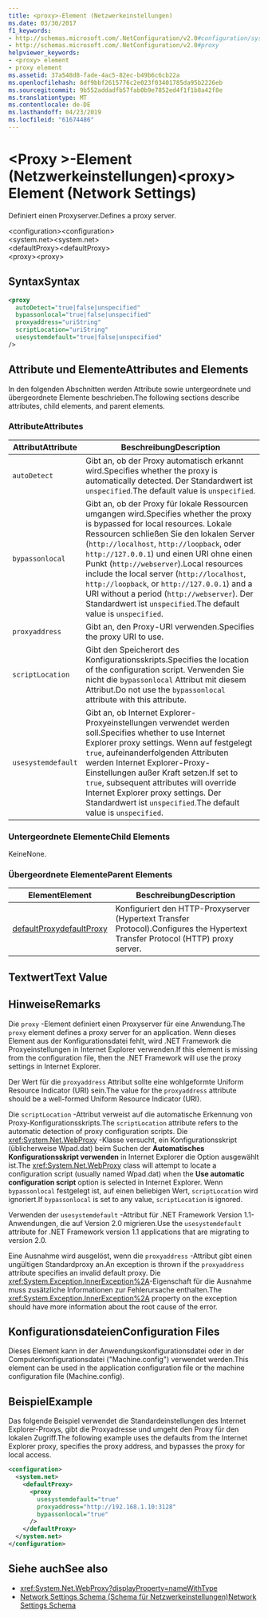 ```yaml
---
title: <proxy>-Element (Netzwerkeinstellungen)
ms.date: 03/30/2017
f1_keywords:
- http://schemas.microsoft.com/.NetConfiguration/v2.0#configuration/system.net/defaultProxy/proxy
- http://schemas.microsoft.com/.NetConfiguration/v2.0#proxy
helpviewer_keywords:
- <proxy> element
- proxy element
ms.assetid: 37a548d8-fade-4ac5-82ec-b49b6c6cb22a
ms.openlocfilehash: 8df9bbf2615776c2e023f03401785da95b2226eb
ms.sourcegitcommit: 9b552addadfb57fab0b9e7852ed4f1f1b8a42f8e
ms.translationtype: MT
ms.contentlocale: de-DE
ms.lasthandoff: 04/23/2019
ms.locfileid: "61674486"
---
```

# <a name="proxy-element-network-settings"></a><span data-ttu-id="c1e04-102">\<Proxy >-Element (Netzwerkeinstellungen)</span><span class="sxs-lookup"><span data-stu-id="c1e04-102">\<proxy> Element (Network Settings)</span></span>
<span data-ttu-id="c1e04-103">Definiert einen Proxyserver.</span><span class="sxs-lookup"><span data-stu-id="c1e04-103">Defines a proxy server.</span></span>  
  
 <span data-ttu-id="c1e04-104">\<configuration></span><span class="sxs-lookup"><span data-stu-id="c1e04-104">\<configuration></span></span>  
<span data-ttu-id="c1e04-105">\<system.net></span><span class="sxs-lookup"><span data-stu-id="c1e04-105">\<system.net></span></span>  
<span data-ttu-id="c1e04-106">\<defaultProxy></span><span class="sxs-lookup"><span data-stu-id="c1e04-106">\<defaultProxy></span></span>  
<span data-ttu-id="c1e04-107">\<proxy></span><span class="sxs-lookup"><span data-stu-id="c1e04-107">\<proxy></span></span>  
  
## <a name="syntax"></a><span data-ttu-id="c1e04-108">Syntax</span><span class="sxs-lookup"><span data-stu-id="c1e04-108">Syntax</span></span>  
  
```xml  
<proxy
  autoDetect="true|false|unspecified" 
  bypassonlocal="true|false|unspecified"
  proxyaddress="uriString"
  scriptLocation="uriString"
  usesystemdefault="true|false|unspecified"
/>
```  
  
## <a name="attributes-and-elements"></a><span data-ttu-id="c1e04-109">Attribute und Elemente</span><span class="sxs-lookup"><span data-stu-id="c1e04-109">Attributes and Elements</span></span>  
 <span data-ttu-id="c1e04-110">In den folgenden Abschnitten werden Attribute sowie untergeordnete und übergeordnete Elemente beschrieben.</span><span class="sxs-lookup"><span data-stu-id="c1e04-110">The following sections describe attributes, child elements, and parent elements.</span></span>  
  
### <a name="attributes"></a><span data-ttu-id="c1e04-111">Attribute</span><span class="sxs-lookup"><span data-stu-id="c1e04-111">Attributes</span></span>  
  
|<span data-ttu-id="c1e04-112">**Attribut**</span><span class="sxs-lookup"><span data-stu-id="c1e04-112">**Attribute**</span></span>|<span data-ttu-id="c1e04-113">**Beschreibung**</span><span class="sxs-lookup"><span data-stu-id="c1e04-113">**Description**</span></span>|  
|-------------------|---------------------|  
|`autoDetect`|<span data-ttu-id="c1e04-114">Gibt an, ob der Proxy automatisch erkannt wird.</span><span class="sxs-lookup"><span data-stu-id="c1e04-114">Specifies whether the proxy is automatically detected.</span></span> <span data-ttu-id="c1e04-115">Der Standardwert ist `unspecified`.</span><span class="sxs-lookup"><span data-stu-id="c1e04-115">The default value is `unspecified`.</span></span>|  
|`bypassonlocal`|<span data-ttu-id="c1e04-116">Gibt an, ob der Proxy für lokale Ressourcen umgangen wird.</span><span class="sxs-lookup"><span data-stu-id="c1e04-116">Specifies whether the proxy is bypassed for local resources.</span></span> <span data-ttu-id="c1e04-117">Lokale Ressourcen schließen Sie den lokalen Server (`http://localhost`, `http://loopback`, oder `http://127.0.0.1`) und einen URI ohne einen Punkt (`http://webserver`).</span><span class="sxs-lookup"><span data-stu-id="c1e04-117">Local resources include the local server (`http://localhost`, `http://loopback`, or `http://127.0.0.1`) and a URI without a period (`http://webserver`).</span></span> <span data-ttu-id="c1e04-118">Der Standardwert ist `unspecified`.</span><span class="sxs-lookup"><span data-stu-id="c1e04-118">The default value is `unspecified`.</span></span>|  
|`proxyaddress`|<span data-ttu-id="c1e04-119">Gibt an, den Proxy-URI verwenden.</span><span class="sxs-lookup"><span data-stu-id="c1e04-119">Specifies the proxy URI to use.</span></span>|  
|`scriptLocation`|<span data-ttu-id="c1e04-120">Gibt den Speicherort des Konfigurationsskripts.</span><span class="sxs-lookup"><span data-stu-id="c1e04-120">Specifies the location of the configuration script.</span></span> <span data-ttu-id="c1e04-121">Verwenden Sie nicht die `bypassonlocal` Attribut mit diesem Attribut.</span><span class="sxs-lookup"><span data-stu-id="c1e04-121">Do not use the `bypassonlocal` attribute with this attribute.</span></span> |  
|`usesystemdefault`|<span data-ttu-id="c1e04-122">Gibt an, ob Internet Explorer-Proxyeinstellungen verwendet werden soll.</span><span class="sxs-lookup"><span data-stu-id="c1e04-122">Specifies whether to use Internet Explorer proxy settings.</span></span> <span data-ttu-id="c1e04-123">Wenn auf festgelegt `true`, aufeinanderfolgenden Attributen werden Internet Explorer-Proxy-Einstellungen außer Kraft setzen.</span><span class="sxs-lookup"><span data-stu-id="c1e04-123">If set to `true`, subsequent attributes will override Internet Explorer proxy settings.</span></span> <span data-ttu-id="c1e04-124">Der Standardwert ist `unspecified`.</span><span class="sxs-lookup"><span data-stu-id="c1e04-124">The default value is `unspecified`.</span></span>|  
  
### <a name="child-elements"></a><span data-ttu-id="c1e04-125">Untergeordnete Elemente</span><span class="sxs-lookup"><span data-stu-id="c1e04-125">Child Elements</span></span>  
 <span data-ttu-id="c1e04-126">Keine</span><span class="sxs-lookup"><span data-stu-id="c1e04-126">None.</span></span>  
  
### <a name="parent-elements"></a><span data-ttu-id="c1e04-127">Übergeordnete Elemente</span><span class="sxs-lookup"><span data-stu-id="c1e04-127">Parent Elements</span></span>  
  
|<span data-ttu-id="c1e04-128">**Element**</span><span class="sxs-lookup"><span data-stu-id="c1e04-128">**Element**</span></span>|<span data-ttu-id="c1e04-129">**Beschreibung**</span><span class="sxs-lookup"><span data-stu-id="c1e04-129">**Description**</span></span>|  
|-----------------|---------------------|  
|[<span data-ttu-id="c1e04-130">defaultProxy</span><span class="sxs-lookup"><span data-stu-id="c1e04-130">defaultProxy</span></span>](../../../../../docs/framework/configure-apps/file-schema/network/defaultproxy-element-network-settings.md)|<span data-ttu-id="c1e04-131">Konfiguriert den HTTP-Proxyserver (Hypertext Transfer Protocol).</span><span class="sxs-lookup"><span data-stu-id="c1e04-131">Configures the Hypertext Transfer Protocol (HTTP) proxy server.</span></span>|  
  
## <a name="text-value"></a><span data-ttu-id="c1e04-132">Textwert</span><span class="sxs-lookup"><span data-stu-id="c1e04-132">Text Value</span></span>  
  
## <a name="remarks"></a><span data-ttu-id="c1e04-133">Hinweise</span><span class="sxs-lookup"><span data-stu-id="c1e04-133">Remarks</span></span>  
 <span data-ttu-id="c1e04-134">Die `proxy` -Element definiert einen Proxyserver für eine Anwendung.</span><span class="sxs-lookup"><span data-stu-id="c1e04-134">The `proxy` element defines a proxy server for an application.</span></span> <span data-ttu-id="c1e04-135">Wenn dieses Element aus der Konfigurationsdatei fehlt, wird .NET Framework die Proxyeinstellungen in Internet Explorer verwenden.</span><span class="sxs-lookup"><span data-stu-id="c1e04-135">If this element is missing from the configuration file, then the .NET Framework will use the proxy settings in Internet Explorer.</span></span>  
  
 <span data-ttu-id="c1e04-136">Der Wert für die `proxyaddress` Attribut sollte eine wohlgeformte Uniform Resource Indicator (URI) sein.</span><span class="sxs-lookup"><span data-stu-id="c1e04-136">The value for the `proxyaddress` attribute should be a well-formed Uniform Resource Indicator (URI).</span></span>  
  
 <span data-ttu-id="c1e04-137">Die `scriptLocation` -Attribut verweist auf die automatische Erkennung von Proxy-Konfigurationsskripts.</span><span class="sxs-lookup"><span data-stu-id="c1e04-137">The `scriptLocation` attribute refers to the automatic detection of proxy configuration scripts.</span></span> <span data-ttu-id="c1e04-138">Die <xref:System.Net.WebProxy> -Klasse versucht, ein Konfigurationsskript (üblicherweise Wpad.dat) beim Suchen der **Automatisches Konfigurationsskript verwenden** in Internet Explorer die Option ausgewählt ist.</span><span class="sxs-lookup"><span data-stu-id="c1e04-138">The <xref:System.Net.WebProxy> class will attempt to locate a configuration script (usually named Wpad.dat) when the **Use automatic configuration script** option is selected in Internet Explorer.</span></span> <span data-ttu-id="c1e04-139">Wenn `bypassonlocal` festgelegt ist, auf einen beliebigen Wert, `scriptLocation` wird ignoriert.</span><span class="sxs-lookup"><span data-stu-id="c1e04-139">If `bypassonlocal` is set to any value, `scriptLocation` is ignored.</span></span>
  
 <span data-ttu-id="c1e04-140">Verwenden der `usesystemdefault` -Attribut für .NET Framework Version 1.1-Anwendungen, die auf Version 2.0 migrieren.</span><span class="sxs-lookup"><span data-stu-id="c1e04-140">Use the `usesystemdefault` attribute for .NET Framework version 1.1 applications that are migrating to version 2.0.</span></span>  
  
 <span data-ttu-id="c1e04-141">Eine Ausnahme wird ausgelöst, wenn die `proxyaddress` -Attribut gibt einen ungültigen Standardproxy an.</span><span class="sxs-lookup"><span data-stu-id="c1e04-141">An exception is thrown if the `proxyaddress` attribute specifies an invalid default proxy.</span></span> <span data-ttu-id="c1e04-142">Die <xref:System.Exception.InnerException%2A>-Eigenschaft für die Ausnahme muss zusätzliche Informationen zur Fehlerursache enthalten.</span><span class="sxs-lookup"><span data-stu-id="c1e04-142">The <xref:System.Exception.InnerException%2A> property on the exception should have more information about the root cause of the error.</span></span>  
  
## <a name="configuration-files"></a><span data-ttu-id="c1e04-143">Konfigurationsdateien</span><span class="sxs-lookup"><span data-stu-id="c1e04-143">Configuration Files</span></span>  
 <span data-ttu-id="c1e04-144">Dieses Element kann in der Anwendungskonfigurationsdatei oder in der Computerkonfigurationsdatei ("Machine.config") verwendet werden.</span><span class="sxs-lookup"><span data-stu-id="c1e04-144">This element can be used in the application configuration file or the machine configuration file (Machine.config).</span></span>  
  
## <a name="example"></a><span data-ttu-id="c1e04-145">Beispiel</span><span class="sxs-lookup"><span data-stu-id="c1e04-145">Example</span></span>  
 <span data-ttu-id="c1e04-146">Das folgende Beispiel verwendet die Standardeinstellungen des Internet Explorer-Proxys, gibt die Proxyadresse und umgeht den Proxy für den lokalen Zugriff.</span><span class="sxs-lookup"><span data-stu-id="c1e04-146">The following example uses the defaults from the Internet Explorer proxy, specifies the proxy address, and bypasses the proxy for local access.</span></span>  
  
```xml  
<configuration>  
  <system.net>  
    <defaultProxy>  
      <proxy  
        usesystemdefault="true"  
        proxyaddress="http://192.168.1.10:3128"  
        bypassonlocal="true"  
      />  
    </defaultProxy>  
  </system.net>  
</configuration>  
```  
  
## <a name="see-also"></a><span data-ttu-id="c1e04-147">Siehe auch</span><span class="sxs-lookup"><span data-stu-id="c1e04-147">See also</span></span>

- <xref:System.Net.WebProxy?displayProperty=nameWithType>
- [<span data-ttu-id="c1e04-148">Network Settings Schema (Schema für Netzwerkeinstellungen)</span><span class="sxs-lookup"><span data-stu-id="c1e04-148">Network Settings Schema</span></span>](../../../../../docs/framework/configure-apps/file-schema/network/index.md)
